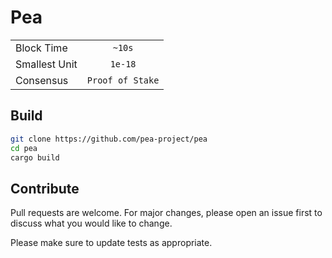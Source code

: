 # Pea

|||
|:-|:-:|
|Block Time|`~10s`|
|Smallest Unit |`1e-18`||
|Consensus|`Proof of Stake`||

## Build

```bash
git clone https://github.com/pea-project/pea
cd pea
cargo build
```

## Contribute

Pull requests are welcome. For major changes, please open an issue first to discuss what you would like to change.

Please make sure to update tests as appropriate.
